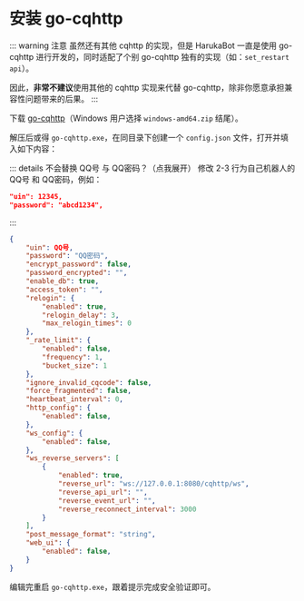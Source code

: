 # 安装 go-cqhttp

::: warning 注意
虽然还有其他 cqhttp 的实现，但是 HarukaBot 一直是使用 go-cqhttp 进行开发的，同时适配了个别 go-cqhttp 独有的实现（如：`set_restart api`）。

因此，**非常不建议**使用其他的 cqhttp 实现来代替 go-cqhttp，除非你愿意承担兼容性问题带来的后果。
:::

下载 [go-cqhttp](https://github.com/Mrs4s/go-cqhttp/releases/latest)（Windows 用户选择 `windows-amd64.zip` 结尾）。

解压后或得 `go-cqhttp.exe`，在同目录下创建一个 `config.json` 文件，打开并填入如下内容：

::: details 不会替换 QQ号 与 QQ密码？（点我展开）
修改 2-3 行为自己机器人的 QQ号 和 QQ密码，例如：
```json
"uin": 12345,
"password": "abcd1234",
```
:::

```json {2-3}
{
	"uin": QQ号,
	"password": "QQ密码",
	"encrypt_password": false,
	"password_encrypted": "",
	"enable_db": true,
	"access_token": "",
	"relogin": {
		"enabled": true,
		"relogin_delay": 3,
		"max_relogin_times": 0
	},
	"_rate_limit": {
		"enabled": false,
		"frequency": 1,
		"bucket_size": 1
	},
	"ignore_invalid_cqcode": false,
	"force_fragmented": false,
	"heartbeat_interval": 0,
	"http_config": {
		"enabled": false,
	},
	"ws_config": {
		"enabled": false,
	},
	"ws_reverse_servers": [
		{
			"enabled": true,
			"reverse_url": "ws://127.0.0.1:8080/cqhttp/ws",
			"reverse_api_url": "",
			"reverse_event_url": "",
			"reverse_reconnect_interval": 3000
		}
	],
	"post_message_format": "string",
	"web_ui": {
		"enabled": false,
	}
}
```
  
编辑完重启 `go-cqhttp.exe`，跟着提示完成安全验证即可。